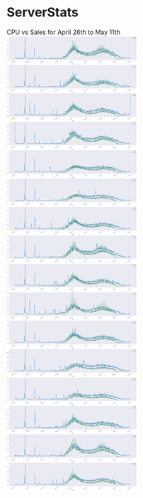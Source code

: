 # ServerStats
CPU vs Sales for April 26th to May 11th
![cpu_vs_sales](https://raw.githubusercontent.com/si1ver1/ServerStats/main/images/all_days.png)
